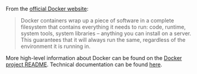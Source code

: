 From the [official Docker website](https://www.docker.com/what-docker):
> Docker containers wrap up a piece of software in a complete filesystem that contains everything it needs to run: code, runtime, system tools, system libraries – anything you can install on a server. This guarantees that it will always run the same, regardless of the environment it is running in. 

More high-level information about Docker can be found on the [Docker project README](https://github.com/docker/docker/blob/master/README.md). Technical documentation can be found [here](https://docs.docker.com/).
